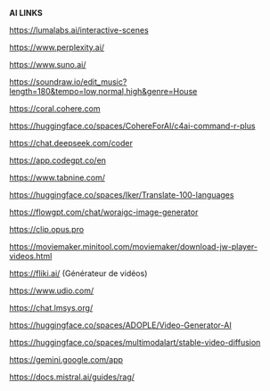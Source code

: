 **AI LINKS**

https://lumalabs.ai/interactive-scenes

https://www.perplexity.ai/

https://www.suno.ai/

https://soundraw.io/edit_music?length=180&tempo=low,normal,high&genre=House

https://coral.cohere.com

https://huggingface.co/spaces/CohereForAI/c4ai-command-r-plus

https://chat.deepseek.com/coder

https://app.codegpt.co/en

https://www.tabnine.com/

https://huggingface.co/spaces/Iker/Translate-100-languages

https://flowgpt.com/chat/woraigc-image-generator

https://clip.opus.pro

https://moviemaker.minitool.com/moviemaker/download-jw-player-videos.html

https://fliki.ai/ (Générateur de vidéos)

https://www.udio.com/

https://chat.lmsys.org/

https://huggingface.co/spaces/ADOPLE/Video-Generator-AI

https://huggingface.co/spaces/multimodalart/stable-video-diffusion

https://gemini.google.com/app 

https://docs.mistral.ai/guides/rag/
